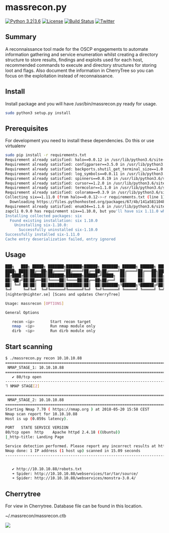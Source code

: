 # massrecon.py

[![Python 3.2|3.6](https://img.shields.io/badge/python-3.2|3.6-green.svg)](https://www.python.org/) [![License](https://img.shields.io/badge/license-GPL3-_red.svg)](https://www.gnu.org/licenses/gpl-3.0.en.html) [![Build Status](https://travis-ci.org/mikaelkall/massrecon.svg?branch=master)](https://travis-ci.org/mikaelkall/massrecon) [![Twitter](https://img.shields.io/badge/twitter-@massrecon-blue.svg)](https://twitter.com/MickeKall)

## Summary

A reconnaissance tool made for the OSCP engagements to automate information gathering and service enumeration whilst creating a directory structure to store  results, findings and exploits used for each host, recommended commands to execute and directory structures for storing loot and flags.
Also document the information in CherryTree so you can focus on the exploitation instead of reconnaissance.

## Install

Install package and you will have /usr/bin/massrecon.py ready for usage.

```sh
sudo python3 setup.py install
```

## Prerequisites

For development you need to install these dependencies. Do this or use virtualenv

```sh
sudo pip install -r requirements.txt
Requirement already satisfied: halo==0.0.12 in /usr/lib/python3.6/site-packages (from -r requirements.txt (line 1)) (0.0.12)
Requirement already satisfied: configparser==3.5.0 in /usr/lib/python3.6/site-packages (from -r requirements.txt (line 2)) (3.5.0)
Requirement already satisfied: backports.shutil_get_terminal_size==1.0.0 in /usr/lib/python3.6/site-packages (from halo==0.0.12->-r requirements.txt (line 1)) (1.0.0)
Requirement already satisfied: log_symbols==0.0.11 in /usr/lib/python3.6/site-packages (from halo==0.0.12->-r requirements.txt (line 1)) (0.0.11)
Requirement already satisfied: spinners==0.0.19 in /usr/lib/python3.6/site-packages (from halo==0.0.12->-r requirements.txt (line 1)) (0.0.19)
Requirement already satisfied: cursor==1.2.0 in /usr/lib/python3.6/site-packages (from halo==0.0.12->-r requirements.txt (line 1)) (1.2.0)
Requirement already satisfied: termcolor==1.1.0 in /usr/lib/python3.6/site-packages (from halo==0.0.12->-r requirements.txt (line 1)) (1.1.0)
Requirement already satisfied: colorama==0.3.9 in /usr/lib/python3.6/site-packages (from halo==0.0.12->-r requirements.txt (line 1)) (0.3.9)
Collecting six==1.11.0 (from halo==0.0.12->-r requirements.txt (line 1))
  Downloading https://files.pythonhosted.org/packages/67/4b/141a581104b1f6397bfa78ac9d43d8ad29a7ca43ea90a2d863fe3056e86a/six-1.11.0-py2.py3-none-any.whl
Requirement already satisfied: enum34==1.1.6 in /usr/lib/python3.6/site-packages (from log_symbols==0.0.11->halo==0.0.12->-r requirements.txt (line 1)) (1.1.6)
zapcli 0.9.0 has requirement six==1.10.0, but you'll have six 1.11.0 which is incompatible.
Installing collected packages: six
  Found existing installation: six 1.10.0
    Uninstalling six-1.10.0:
      Successfully uninstalled six-1.10.0
Successfully installed six-1.11.0
Cache entry deserialization failed, entry ignored
```

## Usage

```sh
███╗   ███╗ █████╗ ███████╗███████╗██████╗ ███████╗ ██████╗ ██████╗ ███╗   ██╗
████╗ ████║██╔══██╗██╔════╝██╔════╝██╔══██╗██╔════╝██╔════╝██╔═══██╗████╗  ██║
██╔████╔██║███████║███████╗███████╗██████╔╝█████╗  ██║     ██║   ██║██╔██╗ ██║
██║╚██╔╝██║██╔══██║╚════██║╚════██║██╔══██╗██╔══╝  ██║     ██║   ██║██║╚██╗██║
██║ ╚═╝ ██║██║  ██║███████║███████║██║  ██║███████╗╚██████╗╚██████╔╝██║ ╚████║
╚═╝     ╚═╝╚═╝  ╚═╝╚══════╝╚══════╝╚═╝  ╚═╝╚══════╝ ╚═════╝ ╚═════╝ ╚═╝  ╚═══╝
[nighter@nighter.se] [Scans and updates CherryTree]

Usage: massrecon [OPTIONS]

General Options

   recon <ip>		Start recon target
   nmap  <ip>		Run nmap module only
   dirb  <ip>		Run dirb module only
 ```

## Start scanning

```sh
$ ./massrecon.py recon 10.10.10.88
==========================================================================================
 NMAP_STAGE_1: 10.10.10.88
==========================================================================================
   ✔ 80/tcp open
------------------------------------------------------------------------------------------
⠹ NMAP STAGE[2]

==========================================================================================
 NMAP_STAGE_2: 10.10.10.88
==========================================================================================
Starting Nmap 7.70 ( https://nmap.org ) at 2018-05-20 15:58 CEST
Nmap scan report for 10.10.10.88
Host is up (0.059s latency).

PORT   STATE SERVICE VERSION
80/tcp open  http    Apache httpd 2.4.18 ((Ubuntu))
|_http-title: Landing Page

Service detection performed. Please report any incorrect results at https://nmap.org/submit/ .
Nmap done: 1 IP address (1 host up) scanned in 15.09 seconds
------------------------------------------------------------------------------------------


   ✔ http://10.10.10.88/robots.txt
   ➜ Spider: http://10.10.10.88/webservices/tar/tar/source/
   ➜ Spider: http://10.10.10.88/webservices/monstra-3.0.4/
 ```

## Cherrytree

For view in Cherrytree. Database file can be found in this location.

~/.massrecon/massrecon.ctb

![](https://raw.githubusercontent.com/mikaelkall/massrecon/develop/chr.gif)
